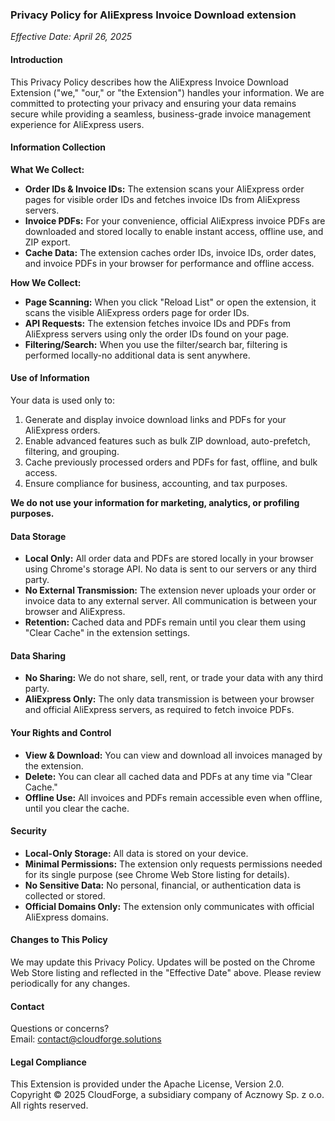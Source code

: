 ### Privacy Policy for AliExpress Invoice Download extension

*Effective Date: April 26, 2025*

#### **Introduction**

This Privacy Policy describes how the AliExpress Invoice Download Extension ("we," "our," or "the Extension") handles your information. We are committed to protecting your privacy and ensuring your data remains secure while providing a seamless, business-grade invoice management experience for AliExpress users.

#### **Information Collection**

**What We Collect:**
- **Order IDs & Invoice IDs:** The extension scans your AliExpress order pages for visible order IDs and fetches invoice IDs from AliExpress servers.
- **Invoice PDFs:** For your convenience, official AliExpress invoice PDFs are downloaded and stored locally to enable instant access, offline use, and ZIP export.
- **Cache Data:** The extension caches order IDs, invoice IDs, order dates, and invoice PDFs in your browser for performance and offline access.

**How We Collect:**
- **Page Scanning:** When you click "Reload List" or open the extension, it scans the visible AliExpress orders page for order IDs.
- **API Requests:** The extension fetches invoice IDs and PDFs from AliExpress servers using only the order IDs found on your page.
- **Filtering/Search:** When you use the filter/search bar, filtering is performed locally-no additional data is sent anywhere.

#### **Use of Information**

Your data is used only to:
1. Generate and display invoice download links and PDFs for your AliExpress orders.
2. Enable advanced features such as bulk ZIP download, auto-prefetch, filtering, and grouping.
3. Cache previously processed orders and PDFs for fast, offline, and bulk access.
4. Ensure compliance for business, accounting, and tax purposes.

**We do not use your information for marketing, analytics, or profiling purposes.**

#### **Data Storage**

- **Local Only:** All order data and PDFs are stored locally in your browser using Chrome's storage API. No data is sent to our servers or any third party.
- **No External Transmission:** The extension never uploads your order or invoice data to any external server. All communication is between your browser and AliExpress.
- **Retention:** Cached data and PDFs remain until you clear them using "Clear Cache" in the extension settings.

#### **Data Sharing**

- **No Sharing:** We do not share, sell, rent, or trade your data with any third party.
- **AliExpress Only:** The only data transmission is between your browser and official AliExpress servers, as required to fetch invoice PDFs.

#### **Your Rights and Control**

- **View & Download:** You can view and download all invoices managed by the extension.
- **Delete:** You can clear all cached data and PDFs at any time via "Clear Cache."
- **Offline Use:** All invoices and PDFs remain accessible even when offline, until you clear the cache.

#### **Security**

- **Local-Only Storage:** All data is stored on your device.
- **Minimal Permissions:** The extension only requests permissions needed for its single purpose (see Chrome Web Store listing for details).
- **No Sensitive Data:** No personal, financial, or authentication data is collected or stored.
- **Official Domains Only:** The extension only communicates with official AliExpress domains.

#### **Changes to This Policy**

We may update this Privacy Policy. Updates will be posted on the Chrome Web Store listing and reflected in the "Effective Date" above. Please review periodically for any changes.

#### **Contact**

Questions or concerns?  
Email: [contact@cloudforge.solutions](mailto:contact@cloudforge.solutions)

#### **Legal Compliance**

This Extension is provided under the Apache License, Version 2.0.  
Copyright © 2025 CloudForge, a subsidiary company of Acznowy Sp. z o.o. All rights reserved.
